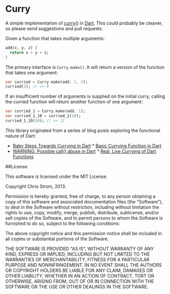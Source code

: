 # Curry

A simple implementation of [curry()](http://en.wikipedia.org/wiki/Currying) in [Dart](http://dartlang.org). This could probably be cleaner, so please send suggestions and pull requests.

Given a function that takes multiple arguments:

```dart
add(x, y, z) {
  return x + y + z;
}
```

The primary interface is `Curry.make()`. It will return a version of the function that takes one argument:

```dart
var curried = Curry.make(add, 1, 2);
curried(3); // => 6
```

If an insufficient number of arguments is supplied on the initial curry, calling the curried function will return another function of one argument:

```dart
var curried_1 = Curry.make(add, 1);
var curried_1_10 = curried_1(10);
curried_1_10(10); // => 21
```

This library originated from a series of blog posts exploring the functional nature of Dart:

 * [Baby Steps Towards Currying in Dart](http://japhr.blogspot.com/2013/11/baby-steps-towards-currying-in-dart.html) * [Basic Currying Function in Dart](http://japhr.blogspot.com/2013/11/basic-currying-function-in-dart.html)
 * [WARNING: Possible call() abuse in Dart](http://japhr.blogspot.com/2013/11/warning-possible-call-abuse-in-dart.html) * [Real, Live Currying of Dart Functions](http://japhr.blogspot.com/2013/11/real-live-currying-of-dart-functions.html)


##License

This software is licensed under the MIT License.

Copyright Chris Strom, 2013.

Permission is hereby granted, free of charge, to any person obtaining a copy of this software and associated documentation files (the "Software"), to deal in the Software without restriction, including without limitation the rights to use, copy, modify, merge, publish, distribute, sublicense, and/or sell copies of the Software, and to permit persons to whom the Software is furnished to do so, subject to the following conditions:

The above copyright notice and this permission notice shall be included in all copies or substantial portions of the Software.

THE SOFTWARE IS PROVIDED "AS IS", WITHOUT WARRANTY OF ANY KIND, EXPRESS OR IMPLIED, INCLUDING BUT NOT LIMITED TO THE WARRANTIES OF MERCHANTABILITY, FITNESS FOR A PARTICULAR PURPOSE AND NONINFRINGEMENT. IN NO EVENT SHALL THE AUTHORS OR COPYRIGHT HOLDERS BE LIABLE FOR ANY CLAIM, DAMAGES OR OTHER LIABILITY, WHETHER IN AN ACTION OF CONTRACT, TORT OR OTHERWISE, ARISING FROM, OUT OF OR IN CONNECTION WITH THE SOFTWARE OR THE USE OR OTHER DEALINGS IN THE SOFTWARE.
